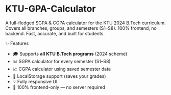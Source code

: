 # KTU-GPA-Calculator
A full-fledged SGPA &amp; CGPA calculator for the KTU 2024 B.Tech curriculum. Covers all branches, groups, and semesters (S1–S8). 100% frontend, no backend. Fast, accurate, and built for students.

✨ Features
- 🎓 Supports **all KTU B.Tech programs** (2024 scheme)
- 📊 SGPA calculator for every semester (S1–S8)
- 📈 CGPA calculator using saved semester data
- 🧠 LocalStorage support (saves your grades)
- 💡 Fully responsive UI
- 💾 100% frontend-only — no server required
